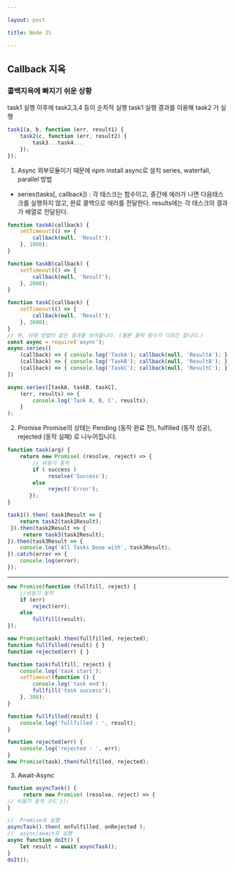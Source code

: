 ```yaml
---

layout: post

title: Node JS

---
```


## Callback 지옥

### 콜백지옥에 빠지기 쉬운 상황
task1 실행 이후에 task2,3,4 등이 순차적 실행
task1 실행 결과를 이용해 task2 가 실행
```javascript
task1(a, b, function (err, result1) {
    task2(c, function (err, result2) {
        task3...task4... 
    }); 
});
```

  1. Async
외부모듈이기 때문에 npm install async로 설치
series, waterfall, parallel 방법

- series(tasks[, callback]) : 각 태스크는 함수이고, 중간에 에러가 나면 다음태스크를 실행하지 않고, 완료 콜백으로 에러를 전달한다. 
  results에는 각 태스크의 결과가 배열로 전달된다.
  
```javascript
function taskA(callback) {
    setTimeout(() => {
        callback(null, 'Result');
    }, 1000);
}

function taskB(callback) {
    setTimeout(() => {
        callback(null, 'Result');
    }, 2000);
}

function taskC(callback) {
    setTimeout(() => {
        callback(null, 'Result');
    }, 3000);
}
// 위, 아래 방법이 같은 결과를 보여줍니다. (물론 출력 횟수가 다르긴 합니다.)
const async = require('async');
async.series([
    (callback) => { console.log('TaskA'); callback(null, 'ResultA'); },
    (callback) => { console.log('TaskB'); callback(null, 'ResultB'); },
    (callback) => { console.log('TaskC'); callback(null, 'ResultC'); }
])

async.series([taskA, taskB, taskC],
    (err, results) => {
        console.log('Task A, B, C', reuslts);
    }
);
```

  2. Promise
Promise의 상태는 Pending (동작 완료 전), fulfilled (동작 성공), rejected (동작 실패) 로 나누어집니다.
```javascript
function task(arg) {
    return new Promise( (resolve, reject) => {
        // 비동기 동작
        if ( success )
             resolve('Success');
        else
             reject('Error');
       });
}

task1().then( task1Result => { 
    return task2(task1Result);
 }).then(task2Result => {
     return task3(task2Result);
}).then(task3Result => {
    console.log('All Tasks Done with', task3Result);
}).catch(error => { 
    console.log(error);
});
```
------
```javascript
new Promise(function (fullfill, reject) {
    //비동기 동작 
    if (err)
        reject(err);
    else
        fullfill(result);
});

new Promise(task).then(fullfilled, rejected);
function fullfilled(result) { }
function rejected(err) { }

function task(fullfill, reject) {
    console.log('task start');
    setTimeout(function () {
        console.log('task end');
        fullfill('task success');
    }, 300);
}

function fullfilled(result) {
    console.log('fullfilled : ', result);
}

function rejected(err) {
    console.log('rejected : ', err);
}
new Promise(task).then(fullfilled, rejected);

```
  
  3. Await-Async
  
```javascript
function asyncTask() {
     return new Promise( (resolve, reject) => {
// 비동기 동작 코드 });
}

//  Promise로 실행
asyncTask().then( onfulfilled, onRejected );
//  async/await로 실행
async function doIt() {
    let result = await asyncTask();
} 
doIt();
```
